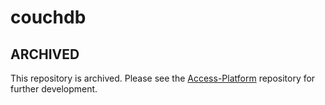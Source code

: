 # couchdb

## ARCHIVED

This repository is archived. Please see the [Access-Platform](https://github.com/crkn-rcdr/Access-Platform) repository for further development.
